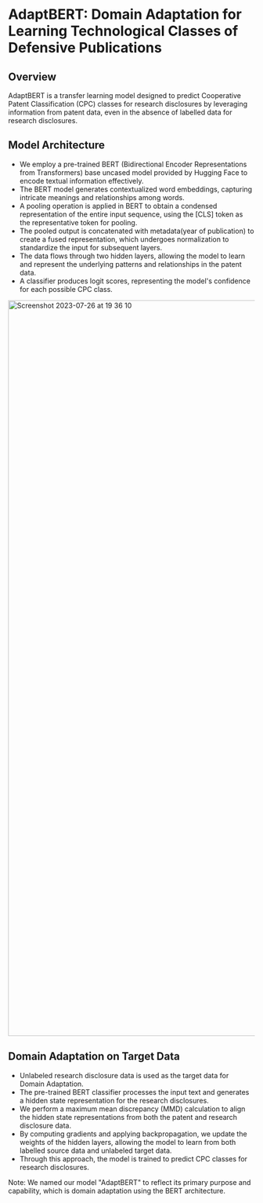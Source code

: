 # AdaptBERT: Domain Adaptation for Learning Technological Classes of Defensive Publications

## Overview
AdaptBERT is a transfer learning model designed to predict Cooperative Patent Classification (CPC) classes for research disclosures by leveraging information from patent data, even in the absence of labelled data for research disclosures.

## Model Architecture
- We employ a pre-trained BERT (Bidirectional Encoder Representations from Transformers) base uncased model provided by Hugging Face to encode textual information effectively.
- The BERT model generates contextualized word embeddings, capturing intricate meanings and relationships among words.
- A pooling operation is applied in BERT to obtain a condensed representation of the entire input sequence, using the [CLS] token as the representative token for pooling.
- The pooled output is concatenated with metadata(year of publication) to create a fused representation, which undergoes normalization to standardize the input for subsequent layers.
- The data flows through two hidden layers, allowing the model to learn and represent the underlying patterns and relationships in the patent data.
- A classifier produces logit scores, representing the model's confidence for each possible CPC class.

<img width="1500" alt="Screenshot 2023-07-26 at 19 36 10" src="https://github.com/simranbhurat/Thesis/assets/44201011/a6c7a318-23f6-43d7-a73b-3879b7f2df4d">


## Domain Adaptation on Target Data
- Unlabeled research disclosure data is used as the target data for Domain Adaptation.
- The pre-trained BERT classifier processes the input text and generates a hidden state representation for the research disclosures.
- We perform a maximum mean discrepancy (MMD) calculation to align the hidden state representations from both the patent and research disclosure data.
- By computing gradients and applying backpropagation, we update the weights of the hidden layers, allowing the model to learn from both labelled source data and unlabeled target data.
- Through this approach, the model is trained to predict CPC classes for research disclosures.

Note: We named our model "AdaptBERT" to reflect its primary purpose and capability, which is domain adaptation using the BERT architecture.
